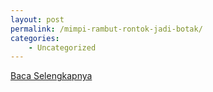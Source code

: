 ```yaml
---
layout: post
permalink: /mimpi-rambut-rontok-jadi-botak/
categories:
    - Uncategorized
---
```


[Baca Selengkapnya](/10)
